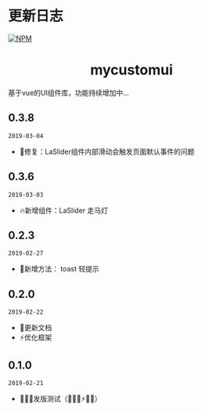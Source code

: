 # 更新日志
[![NPM](https://nodei.co/npm/mycustomui.png?downloads=true&downloadRank=true&stars=true)](https://nodei.co/npm/mycustomui/)

<h1 align="center">mycustomui</h1>

基于vue的UI组件库，功能持续增加中...

## 0.3.8
`2019-03-04`

- 🐞修复：LaSlider组件内部滑动会触发页面默认事件的问题

## 0.3.6
`2019-03-03`

- 🔥新增组件：LaSlider 走马灯

## 0.2.3
`2019-02-27`

- 🌟新增方法： toast 轻提示

## 0.2.0
`2019-02-22`

- 📝更新文档
- ⚡️优化框架

## 0.1.0
`2019-02-21`

- 🎉🎉🎉发版测试（🐞🔥🎉⚡️📝🌟）
